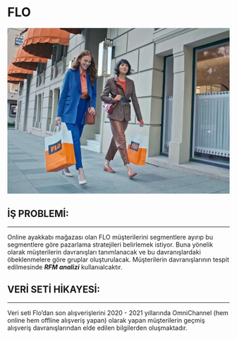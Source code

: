 # FLO

![alt text](https://github.com/iamyusufyildirim/FLO/blob/main/Photo/FLO.jpg)


## İŞ PROBLEMİ:
---------------
Online ayakkabı mağazası olan FLO müşterilerini segmentlere ayırıp bu segmentlere göre pazarlama stratejileri belirlemek istiyor.
Buna yönelik olarak müşterilerin davranışları tanımlanacak ve bu davranışlardaki öbeklenmelere göre gruplar oluşturulacak.
Müşterilerin davranışlarının tespit edilmesinde ***RFM analizi*** kullanıalcaktır.

## VERİ SETİ HİKAYESİ:
----------------------
Veri seti Flo’dan son alışverişlerini 2020 - 2021 yıllarında OmniChannel (hem online hem offline alışveriş yapan) olarak yapan müşterilerin geçmiş alışveriş davranışlarından elde edilen bilgilerden oluşmaktadır.


